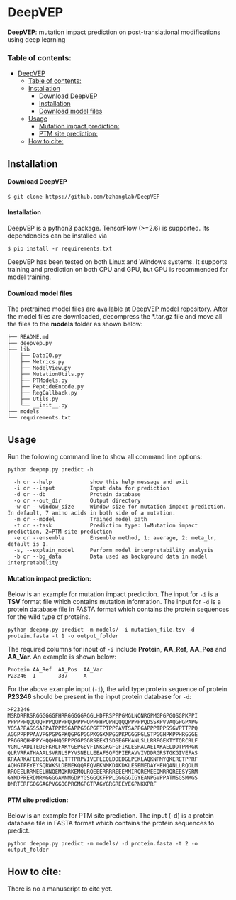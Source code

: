 # DeepVEP
**DeepVEP**: mutation impact prediction on post-translational modifications using deep learning

### Table of contents:

- [DeepVEP](#deepvep)
    - [Table of contents:](#table-of-contents)
  - [Installation](#installation)
      - [Download DeepVEP](#download-deepvep)
      - [Installation](#installation-1)
      - [Download model files](#download-model-files)
  - [Usage](#usage)
      - [Mutation impact prediction:](#mutation-impact-prediction)
      - [PTM site prediction:](#ptm-site-prediction)
  - [How to cite:](#how-to-cite)

## Installation

#### Download DeepVEP

```shell
$ git clone https://github.com/bzhanglab/DeepVEP
```

#### Installation

DeepVEP is a python3 package. TensorFlow (>=2.6) is supported. Its dependencies can be installed via

```shell
$ pip install -r requirements.txt
```
DeepVEP has been tested on both Linux and Windows systems. It supports training and prediction on both CPU and GPU, but GPU is recommended for model training.

#### Download model files

The pretrained model files are available at [DeepVEP model repository](http://deepvep.ptmax.org/). After the model files are downloaded, decompress the *.tar.gz file and move all the files to the **models** folder as shown below:

```
├── README.md
├── deepvep.py
├── lib
│   ├── DataIO.py
│   ├── Metrics.py
│   ├── ModelView.py
│   ├── MutationUtils.py
│   ├── PTModels.py
│   ├── PeptideEncode.py
│   ├── RegCallback.py
│   ├── Utils.py
│   └── __init__.py
├── models
└── requirements.txt
```


## Usage

Run the following command line to show all command line options:
```
python deepmp.py predict -h
```

```
  -h or --help            show this help message and exit
  -i or --input           Input data for prediction
  -d or --db              Protein database
  -o or --out_dir         Output directory
  -w or --window_size     Window size for mutation impact prediction. In default, 7 amino acids in both side of a mutation.
  -m or --model           Trained model path
  -t or --task            Prediction type: 1=Mutation impact prediction, 2=PTM site prediction
  -e or --ensemble        Ensemble method, 1: average, 2: meta_lr, default is 1.
  -s, --explain_model     Perform model interpretability analysis
  -b or --bg_data         Data used as background data in model interpretability
```


#### Mutation impact prediction:

Below is an example for mutation impact prediction. The input for ``-i`` is a **TSV** format file which contains mutation information. The input for ``-d`` is a protein database file in FASTA format which contains the protein sequences for the wild type of proteins.

```
python deepmp.py predict -m models/ -i mutation_file.tsv -d protein.fasta -t 1 -o output_folder
```

The required columns for input of ``-i`` include **Protein**, **AA_Ref**, **AA_Pos** and **AA_Var**. An example is shown below:

```
Protein	AA_Ref	AA_Pos	AA_Var
P23246	I	    337	    A
```

For the above example input (``-i``), the wild type protein sequence of protein **P23246** should be present in the input protein database for ``-d``:
```
>P23246
MSRDRFRSRGGGGGGFHRRGGGGGRGGLHDFRSPPPGMGLNQNRGPMGPGPGQSGPKPPI
PPPPPHQQQQQPPPQQPPPQQPPPHQPPPHPQPHQQQQPPPPPQDSSKPVVAQGPGPAPG
VGSAPPASSSAPPATPPTSGAPPGSGPGPTPTPPPAVTSAPPGAPPPTPPSSGVPTTPPQ
AGGPPPPPAAVPGPGPGPKQGPGPGGPKGGKMPGGPKPGGGPGLSTPGGHPKPPHRGGGE
PRGGRQHHPPYHQQHHQGPPPGGPGGRSEEKISDSEGFKANLSLLRRPGEKTYTQRCRLF
VGNLPADITEDEFKRLFAKYGEPGEVFINKGKGFGFIKLESRALAEIAKAELDDTPMRGR
QLRVRFATHAAALSVRNLSPYVSNELLEEAFSQFGPIERAVVIVDDRGRSTGKGIVEFAS
KPAARKAFERCSEGVFLLTTTPRPVIVEPLEQLDDEDGLPEKLAQKNPMYQKERETPPRF
AQHGTFEYEYSQRWKSLDEMEKQQREQVEKNMKDAKDKLESEMEDAYHEHQANLLRQDLM
RRQEELRRMEELHNQEMQKRKEMQLRQEEERRRREEEMMIRQREMEEQMRRQREESYSRM
GYMDPRERDMRMGGGGAMNMGDPYGSGGQKFPPLGGGGGIGYEANPGVPPATMSGSMMGS
DMRTERFGQGGAGPVGGQGPRGMGPGTPAGYGRGREEYEGPNKKPRF
```



#### PTM site prediction:

Below is an example for PTM site prediction. The input (-d) is a protein database file in FASTA format which contains the protein sequences to predict.

```
python deepmp.py predict -m models/ -d protein.fasta -t 2 -o output_folder
```


## How to cite:

There is no a manuscript to cite yet.


